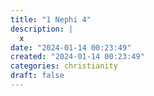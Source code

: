 ```yaml
---
title: "1 Nephi 4"
description: |
  x
date: "2024-01-14 00:23:49"  
created: "2024-01-14 00:23:49"
categories: christianity  
draft: false
---
```



